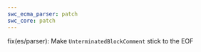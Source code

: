 ```yaml
---
swc_ecma_parser: patch
swc_core: patch
---
```


fix(es/parser): Make `UnterminatedBlockComment` stick to the EOF
